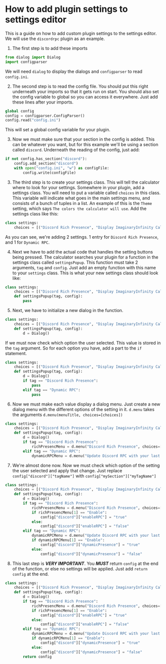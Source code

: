 # How to add plugin settings to settings editor
This is a guide on how to add custom plugin settings to the settings editor. We will use the `discordrpc` plugin as an example.

1. The first step is to add these imports
```py
from dialog import Dialog
import configparser
```
  We will need `dialog` to display the dialogs and `configparser` to read `config.ini`.

2. The second step is to read the config file. You should put this right underneath your imports so that it gets run on start. You should also set the config variable to global so you can access it everywhere. Just add these lines after your imports.
```py
global config
config = configparser.ConfigParser()
config.read("config.ini")
```
  This will set a global config variable for your plugin.

3. Now we must make sure that your section in the config is added. This can be whatever you want, but for this example we'll be using a section called `discord`. Underneath the reading of the config, just add:
```py
if not config.has_section("discord"):
	config.add_section("discord")
	with open("config.ini", "w") as configFile:
		config.write(configFile)
```

3. The third step is to create your settings class. This will tell the calculator where to look for your settings. Somewhere in your plugin, add a settings class. You will need to put a variable called `choices` in this class. This variable will indicate what goes in the main settings menu, and consists of a bunch of tuples in a list. An example of this is the `Theme` setting, which says `The colors the calculator will use`. Add the settings class like this:
```py
class settings:
	choices = [("Discord Rich Presence", "Display ImaginaryInfinity Calculator as your status in Discord"), ("Dynamic RPC", "Update Discord RPC on calculation")]
```
  As you can see, we're adding 2 settings. 1 entry for `Discord Rich Presence`, and 1 for `Dynamic RPC`.

4. Next we have to add the actual code that handles the setting buttons being pressed. The calculator searches your plugin for a function in the settings class called `settingsPopup`. This function must take 2 arguments, `tag` and `config`. Just add an empty function with this name to your `settings` class. This is what your new settings class should look like:
```py
class settings:
	choices = [("Discord Rich Presence", "Display ImaginaryInfinity Calculator as your status in Discord"), ("Dynamic RPC", "Update Discord RPC on calculation")]
	def settingsPopup(tag, config):
		pass
```

5. Next, we have to initialize a new dialog in the function.
```py
class settings:
	choices = [("Discord Rich Presence", "Display ImaginaryInfinity Calculator as your status in Discord"), ("Dynamic RPC", "Update Discord RPC on calculation")]
	def settingsPopup(tag, config):
		d = Dialog()
```
  If we must now check which option the user selected. This value is stored in the `tag` argument. So for each option you have, add a part to the `if` statement.
```py
class settings:
	choices = [("Discord Rich Presence", "Display ImaginaryInfinity Calculator as your status in Discord"), ("Dynamic RPC", "Update Discord RPC on calculation")]
	def settingsPopup(tag, config):
		d = Dialog()
		if tag == "Discord Rich Presence":
			pass
		elif tag == "Dynamic RPC":
			pass
```

6. Now we must make each value display a dialog menu. Just create a new dialog menu with the different options of the setting in it. `d.menu` takes the arguments `d.menu(menuTitle, choices=[choices])`
```py
class settings:
	choices = [("Discord Rich Presence", "Display ImaginaryInfinity Calculator as your status in Discord"), ("Dynamic RPC", "Update Discord RPC on calculation")]
	def settingsPopup(tag, config):
		d = Dialog()
		if tag == "Discord Rich Presence":
			richPresencMenu = d.menu("Discord Rich Presence", choices=[("Enable", "Enable Discord RPC"), ("Disable", "Disable Discord RPC")])
		elif tag == "Dynamic RPC":
			dynamicRPCMenu = d.menu("Update Discord RPC with your last done calculation", choices=[("Enable", "Enable Dynamic RPC"), ("Disable", "Disable Dynamic RPC")])
```
7. We're almost done now. Now we must check which option of the setting the user selected and apply that change. Just replace `config["discord"]["tagName"]` with `config["mySection"]["myTagName"]`
```py
class settings:
	choices = [("Discord Rich Presence", "Display ImaginaryInfinity Calculator as your status in Discord"), ("Dynamic RPC", "Update Discord RPC on calculation")]
	def settingsPopup(tag, config):
		d = Dialog()
		if tag == "Discord Rich Presence":
			richPresencMenu = d.menu("Discord Rich Presence", choices=[("Enable", "Enable Discord RPC"), ("Disable", "Disable Discord RPC")])
			if richPresencMenu[1] == "Enable":
				config["discord"]["enableRPC"] = "true"
			else:
				config["discord"]["enableRPC"] = "false"
		elif tag == "Dynamic RPC":
			dynamicRPCMenu = d.menu("Update Discord RPC with your last done calculation", choices=[("Enable", "Enable Dynamic RPC"), ("Disable", "Disable Dynamic RPC")])
			if dynamicRPCMenu[1] == "Enable":
				config["discord"]["dynamicPresence"] = "true"
			else:
				config["discord"]["dynamicPresence"] = "false"
```

8. This last step is ***VERY IMPORTANT***. You ***MUST*** return `config` at the end of the function, or else no settings will be applied. Just add `return config` at the end.
```py
class settings:
	choices = [("Discord Rich Presence", "Display ImaginaryInfinity Calculator as your status in Discord"), ("Dynamic RPC", "Update Discord RPC on calculation")]
	def settingsPopup(tag, config):
		d = Dialog()
		if tag == "Discord Rich Presence":
			richPresencMenu = d.menu("Discord Rich Presence", choices=[("Enable", "Enable Discord RPC"), ("Disable", "Disable Discord RPC")])
			if richPresencMenu[1] == "Enable":
				config["discord"]["enableRPC"] = "true"
			else:
				config["discord"]["enableRPC"] = "false"
		elif tag == "Dynamic RPC":
			dynamicRPCMenu = d.menu("Update Discord RPC with your last done calculation", choices=[("Enable", "Enable Dynamic RPC"), ("Disable", "Disable Dynamic RPC")])
			if dynamicRPCMenu[1] == "Enable":
				config["discord"]["dynamicPresence"] = "true"
			else:
				config["discord"]["dynamicPresence"] = "false"
		return config
```